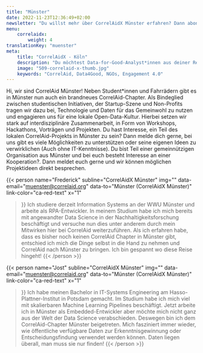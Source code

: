 ```yaml
---
title: "Münster"
date: 2022-11-23T12:36:49+02:00
newsletter: "Du willst mehr über CorrelAidX Münster erfahren? Dann abonniere unseren Newsletter!"
menu: 
    correlaidx:
        weight: 4
translationKey: "muenster"
meta:
    title: "CorrelAidX - Köln"
    description: "Du möchtest Data-for-Good-Analyst*innen aus deiner Region kennenlernen und zusammen Daten für den guten Zweck nutzen? Mit CorrelAidX bringen wir Data for Good in deine Stadt!"
    image: "509-correlaid-x-thumb.jpg"
    keywords: "CorrelAid, Data4Good, NGOs, Engagement 4.0"
---
```


Hi, wir sind CorrelAid Münster! Neben Student*innen und Fahrrädern gibt es in Münster nun auch ein brandneues CorrelAid-Chapter. Als Bindeglied zwischen studentischen Initiativen, der Startup-Szene und Non-Profits tragen wir dazu bei, Technologie und Daten für das Gemeinwohl zu nutzen und engagieren uns für eine lokale Open-Data-Kultur. Hierbei setzen wir stark auf interdisziplinäre Zusammenarbeit, in Form von Workshops, Hackathons, Vorträgen und Projekten. Du hast Interesse, ein Teil des lokalen CorrelAid-Projekts in Münster zu sein? Dann melde dich gerne, bei uns gibt es viele Möglichkeiten zu unterstützen oder seine eigenen Ideen zu verwirklichen (Auch ohne IT-Kenntnisse). Du bist Teil einer gemeinnützigen Organisation aus Münster und bei euch besteht Interesse an einer Kooperation?. Dann meldet euch gerne und wir können möglichen Projektideen direkt besprechen.

{{< person 
    name="Frederick"
    subline="CorrelAidX Münster"
    img=""
    data-email="muenster@correlaid.org"
    data-to="Münster (CorrelAidX Münster)"
    link-color="ca-red-text"
    x="1"
>}}
Ich studiere derzeit Information Systems an der WWU Münster und arbeite als RPA-Entwickler. In meinem Studium habe ich mich bereits mit angewandter Data Science in der Nachhaltigkeitsforschung beschäftigt und versuche nun dies unter anderem durch mein Mitwirken hier bei CorrelAid weiterzuführen. Als ich erfahren habe, dass es bisher noch keinen CorrelAid Chapter in Münster gibt, entschied ich mich die Dinge selbst in die Hand zu nehmen und CorrelAid nach Münster zu bringen. Ich bin gespannt wo diese Reise hingeht!
{{< /person >}}

{{< person 
    name="Jost"
    subline="CorrelAidX Münster"
    img=""
    data-email="muenster@correlaid.org"
    data-to="Münster (CorrelAidX Münster)"
    link-color="ca-red-text"
    x="1"
>}}
Ich habe meinen Bachelor in IT-Systems Engineering am Hasso-Plattner-Institut in Potsdam gemacht. Im Studium habe ich mich viel mit skalierbaren Machine Learning Pipelines beschäftigt. Jetzt arbeite ich in Münster als Embedded-Entwickler aber möchte mich nicht ganz aus der Welt der Data Science verabschieden. Deswegen bin ich dem CorrelAid-Chapter Münster beigetreten. Mich fasziniert immer wieder, wie öffentliche verfügbare Daten zur Erkenntnisgewinnung oder Entscheidungsfindung verwendet werden können. Daten liegen überall, man muss sie nur finden!
{{< /person >}}
